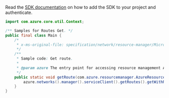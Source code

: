 Read the [SDK documentation](https://github.com/Azure/azure-sdk-for-java/blob/azure-resourcemanager_2.11.0/sdk/resourcemanager/azure-resourcemanager/README.md) on how to add the SDK to your project and authenticate.

```java
import com.azure.core.util.Context;

/** Samples for Routes Get. */
public final class Main {
    /*
     * x-ms-original-file: specification/network/resource-manager/Microsoft.Network/stable/2021-05-01/examples/RouteTableRouteGet.json
     */
    /**
     * Sample code: Get route.
     *
     * @param azure The entry point for accessing resource management APIs in Azure.
     */
    public static void getRoute(com.azure.resourcemanager.AzureResourceManager azure) {
        azure.networks().manager().serviceClient().getRoutes().getWithResponse("rg1", "testrt", "route1", Context.NONE);
    }
}
```
